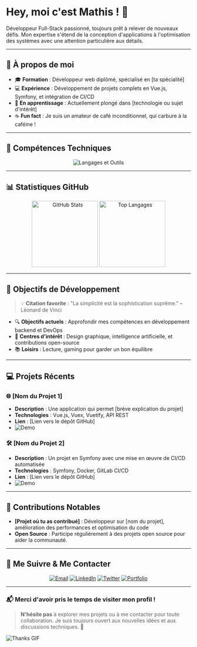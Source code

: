 # Hey, moi c'est Mathis ! 👋

Développeur Full-Stack passionné, toujours prêt à relever de nouveaux défis. Mon expertise s'étend de la conception d'applications à l'optimisation des systèmes avec une attention particulière aux détails.

---

## 🌟 À propos de moi

- 🎓 **Formation** : Développeur web diplômé, spécialisé en [ta spécialité]
- 💻 **Expérience** : Développement de projets complets en Vue.js, Symfony, et intégration de CI/CD
- 🌱 **En apprentissage** : Actuellement plongé dans [technologie ou sujet d'intérêt]
- ☕ **Fun fact** : Je suis un amateur de café inconditionnel, qui carbure à la caféine !

---

## 🚀 Compétences Techniques

<div align="center">
  <img src="https://skillicons.dev/icons?i=vue,react,php,symfony,html,css,js,git,github,gitlab,docker,linux" alt="Langages et Outils" />
</div>

---

## 📊 Statistiques GitHub

<div align="center">
  <img src="https://github-readme-stats.vercel.app/api?username=1-mathis&show_icons=true&theme=radical" alt="GitHub Stats" height="180em" />
  <img src="https://github-readme-stats.vercel.app/api/top-langs/?username=1-mathis&layout=compact&theme=radical" alt="Top Langages" height="180em" />
</div>

---

## 🌱 Objectifs de Développement

> 💡 **Citation favorite** : "La simplicité est la sophistication suprême." – Léonard de Vinci

- 🔍 **Objectifs actuels** : Approfondir mes compétences en développement backend et DevOps
- 🎨 **Centres d'intérêt** : Design graphique, intelligence artificielle, et contributions open-source
- 📚 **Loisirs** : Lecture, gaming pour garder un bon équilibre

---

## 💻 Projets Récents

### 🌐 **[Nom du Projet 1]**
- **Description** : Une application qui permet [brève explication du projet]
- **Technologies** : Vue.js, Vuex, Vuetify, API REST
- **Lien** : [Lien vers le dépôt GitHub]
- ![Demo](https://media.giphy.com/media/3oEjI6SIIHBdRxXI40/giphy.gif) <!-- Ajoute un lien vers un GIF ou une image de démo si possible -->

### 🛠️ **[Nom du Projet 2]**
- **Description** : Un projet en Symfony avec une mise en œuvre de CI/CD automatisée
- **Technologies** : Symfony, Docker, GitLab CI/CD
- **Lien** : [Lien vers le dépôt GitHub]
- ![Demo](https://media.giphy.com/media/26tPplGWjN0xLybiU/giphy.gif) <!-- Autre GIF de démo -->

---

## 🤝 Contributions Notables

- **[Projet où tu as contribué]** : Développeur sur [nom du projet], amélioration des performances et optimisation du code
- **Open Source** : Participe régulièrement à des projets open source pour aider la communauté.

---

## 🔗 Me Suivre & Me Contacter

<div align="center">
  <a href="mailto:TonEmail@example.com"><img src="https://img.shields.io/badge/Email-D14836?style=for-the-badge&logo=gmail&logoColor=white" alt="Email"></a>
  <a href="https://www.linkedin.com/in/tonprofil/"><img src="https://img.shields.io/badge/LinkedIn-0077B5?style=for-the-badge&logo=linkedin&logoColor=white" alt="LinkedIn"></a>
  <a href="https://twitter.com/tonpseudo"><img src="https://img.shields.io/badge/Twitter-1DA1F2?style=for-the-badge&logo=twitter&logoColor=white" alt="Twitter"></a>
  <a href="https://tonportfolio.com"><img src="https://img.shields.io/badge/Portfolio-FF5722?style=for-the-badge&logo=google-chrome&logoColor=white" alt="Portfolio"></a>
</div>

---

### 📬 Merci d'avoir pris le temps de visiter mon profil !

> **N'hésite pas** à explorer mes projets ou à me contacter pour toute collaboration. Je suis toujours ouvert aux nouvelles idées et aux discussions techniques. 🚀

![Thanks GIF](https://media.giphy.com/media/xT9IgG50Fb7Mi0prBC/giphy.gif) <!-- GIF de remerciement sympa -->
